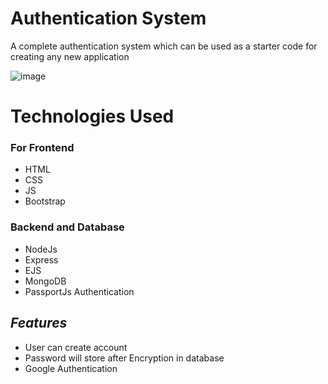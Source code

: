 
# Authentication System
A complete authentication system which can be used as a starter code for creating any new
application



![image](https://i.ibb.co/R6qks43/Screenshot-2023-01-19-150311.png)




# Technologies Used

### For Frontend
* HTML
* CSS
* JS
* Bootstrap 

### Backend and Database

* NodeJs
* Express
* EJS
* MongoDB
* PassportJs Authentication 



    
## ***Features***

- User can create account 
- Password will store after Encryption in database
- Google Authentication



